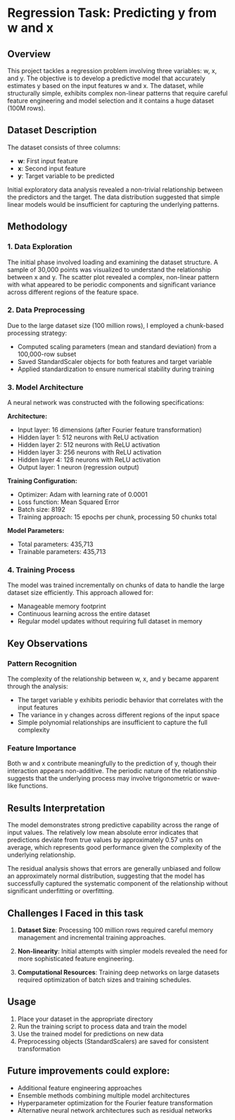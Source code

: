 # Regression Task: Predicting y from w and x

## Overview

This project tackles a regression problem involving three variables: w, x, and y. The objective is to develop a predictive model that accurately estimates y based on the input features w and x. The dataset, while structurally simple, exhibits complex non-linear patterns that require careful feature engineering and model selection and it contains a huge dataset (100M rows).

## Dataset Description

The dataset consists of three columns:
- **w**: First input feature
- **x**: Second input feature  
- **y**: Target variable to be predicted

Initial exploratory data analysis revealed a non-trivial relationship between the predictors and the target. The data distribution suggested that simple linear models would be insufficient for capturing the underlying patterns.

## Methodology

### 1. Data Exploration

The initial phase involved loading and examining the dataset structure. A sample of 30,000 points was visualized to understand the relationship between x and y. The scatter plot revealed a complex, non-linear pattern with what appeared to be periodic components and significant variance across different regions of the feature space.



### 2. Data Preprocessing

Due to the large dataset size (100 million rows), I employed a chunk-based processing strategy:

- Computed scaling parameters (mean and standard deviation) from a 100,000-row subset
- Saved StandardScaler objects for both features and target variable
- Applied standardization to ensure numerical stability during training

### 3. Model Architecture

A neural network was constructed with the following specifications:

**Architecture:**
- Input layer: 16 dimensions (after Fourier feature transformation)
- Hidden layer 1: 512 neurons with ReLU activation
- Hidden layer 2: 512 neurons with ReLU activation
- Hidden layer 3: 256 neurons with ReLU activation
- Hidden layer 4: 128 neurons with ReLU activation
- Output layer: 1 neuron (regression output)

**Training Configuration:**
- Optimizer: Adam with learning rate of 0.0001
- Loss function: Mean Squared Error
- Batch size: 8192
- Training approach: 15 epochs per chunk, processing 50 chunks total

**Model Parameters:**
- Total parameters: 435,713
- Trainable parameters: 435,713

### 4. Training Process

The model was trained incrementally on chunks of data to handle the large dataset size efficiently. This approach allowed for:
- Manageable memory footprint
- Continuous learning across the entire dataset
- Regular model updates without requiring full dataset in memory


## Key Observations

### Pattern Recognition

The complexity of the relationship between w, x, and y became apparent through the analysis:

- The target variable y exhibits periodic behavior that correlates with the input features
- The variance in y changes across different regions of the input space
- Simple polynomial relationships are insufficient to capture the full complexity

### Feature Importance

Both w and x contribute meaningfully to the prediction of y, though their interaction appears non-additive. The periodic nature of the relationship suggests that the underlying process may involve trigonometric or wave-like functions.




## Results Interpretation

The model demonstrates strong predictive capability across the range of input values. The relatively low mean absolute error indicates that predictions deviate from true values by approximately 0.57 units on average, which represents good performance given the complexity of the underlying relationship.

The residual analysis shows that errors are generally unbiased and follow an approximately normal distribution, suggesting that the model has successfully captured the systematic component of the relationship without significant underfitting or overfitting.

## Challenges I Faced in this task

1.  **Dataset Size**: Processing 100 million rows required careful memory management and incremental training approaches.

2. **Non-linearity**: Initial attempts with simpler models revealed the need for more sophisticated feature engineering.

3. **Computational Resources**: Training deep networks on large datasets required optimization of batch sizes and training schedules.

## Usage

1. Place your dataset in the appropriate directory
2. Run the training script to process data and train the model
3. Use the trained model for predictions on new data
4. Preprocessing objects (StandardScalers) are saved for consistent transformation


## Future improvements could explore:
- Additional feature engineering approaches
- Ensemble methods combining multiple model architectures
- Hyperparameter optimization for the Fourier feature transformation
- Alternative neural network architectures such as residual networks

